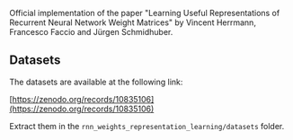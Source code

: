 Official implementation of the paper "Learning Useful Representations of Recurrent Neural Network Weight Matrices" by Vincent Herrmann, Francesco Faccio and Jürgen Schmidhuber.

## Datasets

The datasets are available at the following link: 

[https://zenodo.org/records/10835106](https://zenodo.org/records/10835106)

Extract them in the `rnn_weights_representation_learning/datasets` folder.